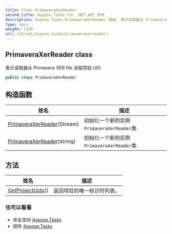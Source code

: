 ```yaml
---
title: Class PrimaveraXerReader
second_title: Aspose.Tasks for .NET API 参考
description: Aspose.Tasks.PrimaveraXerReader 班级. 表示读取器从 Primavera XER file 读取项目 UID
type: docs
weight: 1150
url: /zh/net/aspose.tasks/primaveraxerreader/
---
```

## PrimaveraXerReader class

表示读取器从 Primavera XER file 读取项目 UID

```csharp
public class PrimaveraXerReader
```

## 构造函数

| 姓名 | 描述 |
| --- | --- |
| [PrimaveraXerReader](primaveraxerreader/#constructor)(Stream) | 初始化一个新的实例`PrimaveraXerReader`类. |
| [PrimaveraXerReader](primaveraxerreader/#constructor_1)(string) | 初始化一个新的实例`PrimaveraXerReader`类. |

## 方法

| 姓名 | 描述 |
| --- | --- |
| [GetProjectUids](../../aspose.tasks/primaveraxerreader/getprojectuids/)() | 返回项目的唯一标识符列表。 |

### 也可以看看

* 命名空间 [Aspose.Tasks](../../aspose.tasks/)
* 部件 [Aspose.Tasks](../../)


